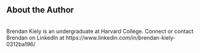 ## About the Author  
<br>
Brendan Kiely is an undergraduate at Harvard College. 
Connect or contact Brendan on LinkedIn at https://www.linkedin.com/in/brendan-kiely-0312ba196/
